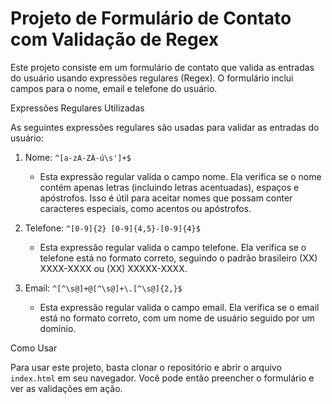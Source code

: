 # Projeto de Formulário de Contato com Validação de Regex

Este projeto consiste em um formulário de contato que valida as entradas do usuário usando expressões regulares (Regex). O formulário inclui campos para o nome, email e telefone do usuário.

Expressões Regulares Utilizadas

As seguintes expressões regulares são usadas para validar as entradas do usuário:

1. Nome: `^[a-zA-ZÀ-ú\s']+$`
   - Esta expressão regular valida o campo nome. Ela verifica se o nome contém apenas letras (incluindo letras acentuadas), espaços e apóstrofos. Isso é útil para aceitar nomes que possam conter caracteres especiais, como acentos ou apóstrofos.

2. Telefone: `^[0-9]{2} [0-9]{4,5}-[0-9]{4}$`
   - Esta expressão regular valida o campo telefone. Ela verifica se o telefone está no formato correto, seguindo o padrão brasileiro (XX) XXXX-XXXX ou (XX) XXXXX-XXXX.

3. Email: `^[^\s@]+@[^\s@]+\.[^\s@]{2,}$`
   - Esta expressão regular valida o campo email. Ela verifica se o email está no formato correto, com um nome de usuário seguido por um domínio.

Como Usar

Para usar este projeto, basta clonar o repositório e abrir o arquivo `index.html` em seu navegador. Você pode então preencher o formulário e ver as validações em ação.
